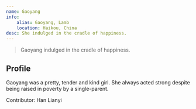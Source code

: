 ```yaml
---
name: Gaoyang
info:
    alias: Gaoyang, Lamb
    location: Haikou, China
desc: She indulged in the cradle of happiness.
---
```


> Gaoyang indulged in the cradle of happiness.

## Profile

Gaoyang was a pretty, tender and kind girl. She always acted strong despite being raised in poverty by a single-parent.

Contributor: Han Lianyi
